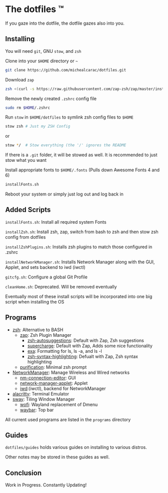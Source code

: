 # The dotfiles :tm:

If you gaze into the dotfile, the dotfile gazes also into you.

## Installing

You will need `git`, GNU `stow`, and `zsh`

Clone into your `$HOME` directory or `~`

```bash
git clone https://github.com/michealcarac/dotfiles.git
```

Download `zap`

```bash
zsh <(curl -s https://raw.githubusercontent.com/zap-zsh/zap/master/install.zsh) --branch release-v1
```

Remove the newly created `.zshrc` config file

```bash
sudo rm $HOME/.zshrc
```

Run `stow` in `$HOME/dotfiles` to symlink zsh config files to `$HOME` 

```bash
stow zsh # Just my ZSH Config
```

or

```bash
stow */  # Stow everything (the '/' ignores the README
```

If there is a `.git` folder, it will be stowed as well. It is recommended to just stow what you want

Install appropriate fonts to `$HOME/.fonts` (Pulls down Awesome Fonts 4 and 6)

```bash
installFonts.sh
```

Reboot your system or simply just log out and log back in

## Added Scripts

`installFonts.sh`: Install all required system Fonts

`installZsh.sh`: Install zsh, zap, switch from bash to zsh and then stow zsh config from dotfiles 

`installZshPlugins.sh`: Installs zsh plugins to match those configured in .zshrc

`installNetworkManager.sh`: Installs Network Manager along with the GUI, Applet, and sets backend to iwd (iwctl)

`gitcfg.sh`: Configure a global Git Profile

`cleanHome.sh`: Deprecated. Will be removed eventually

Eventually most of these install scripts will be incorporated into one big script when installing the OS

## Programs

* [zsh](https://github.com/zsh-users/zsh): Alternative to BASH
    * [zap](https://github.com/zap-zsh/zap): Zsh Plugin Manager
        * [zsh-autosuggestions](https://github.com/zsh-users/zsh-autosuggestions): Default with Zap, Zsh suggestions
        * [supercharge](https://github.com/zap-zsh/supercharge): Default with Zap, Adds some nice functionality
        * [exa](https://github.com/zap-zsh/exa): Formatting for ls, ls -a, and ls -l 
        * [zsh-syntax-highlighting](https://github.com/zsh-users/zsh-syntax-highlighting): Defualt with Zap, Zsh syntax highlighting
    * [purification](https://github.com/Phantas0s/purification): Minimal zsh prompt	
* [NetworkManager](https://wiki.archlinux.org/title/NetworkManager): Manage Wireless and Wired networks
    * [nm-connection-editor](https://archlinux.org/packages/extra/x86_64/nm-connection-editor/): GUI
    * [network-manager-applet](https://archlinux.org/packages/extra/x86_64/network-manager-applet/): Applet
    * [iwd](https://wiki.archlinux.org/title/Iwd):(iwctl), backend for NetworkManager
* [alacritty](https://github.com/alacritty/alacritty): Terminal Emulator
* [sway](https://github.com/swaywm/sway): Tiling Window Manager
    * [wofi](https://man.archlinux.org/man/wofi.1.en): Wayland replacement of Dmenu
    * [waybar](https://github.com/Alexays/Waybar): Top bar 

All current used programs are listed in the `programs` directory

## Guides

`dotfiles/guides` holds various guides on installing to various distros. 
 
Other notes may be stored in these guides as well.

## Conclusion

Work in Progress.
Constantly Updating!
